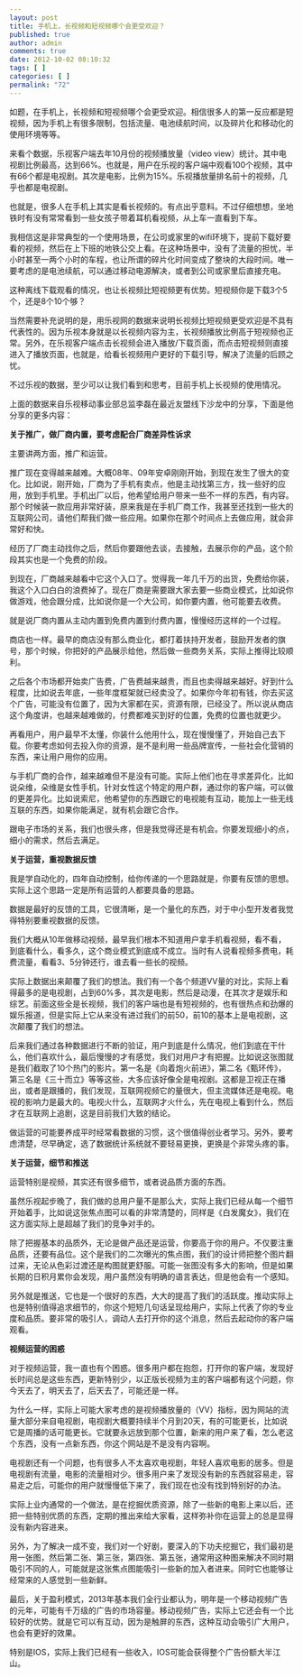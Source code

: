 ```yaml
---
layout: post
title: 手机上，长视频和短视频哪个会更受欢迎？
published: true
author: admin
comments: true
date: 2012-10-02 08:10:32
tags: [ ]
categories: [ ]
permalink: "72"
---
```

如题，在手机上，长视频和短视频哪个会更受欢迎。相信很多人的第一反应都是短视频，因为手机上有很多限制，包括流量、电池续航时间，以及碎片化和移动化的使用环境等等。

来看个数据，乐视客户端去年10月份的视频播放量（video view）统计。其中电视剧比例最高，达到66%。也就是，用户在乐视的客户端中观看100个视频，其中有66个都是电视剧。其次是电影，比例为15%。乐视播放量排名前十的视频，几乎也都是电视剧。



也就是，很多人在手机上其实是看长视频的。有点出乎意料。不过仔细想想，坐地铁时有没有常常看到一些女孩子带着耳机看视频，从上车一直看到下车。

我相信这是非常典型的一个使用场景，在公司或家里的wifi环境下，提前下载好要看的视频，然后在上下班的地铁公交上看。在这种场景中，没有了流量的担忧，半小时甚至一两个小时的车程，也让所谓的碎片化时间变成了整块的大段时间。唯一要考虑的是电池续航，可以通过移动电源解决，或者到公司或家里后直接充电。

这种离线下载观看的情况，也让长视频比短视频更有优势。短视频你是下载3个5个，还是8个10个够？

当然需要补充说明的是，用乐视网的数据来说明长视频比短视频更受欢迎是不具有代表性的。因为乐视本身就是以长视频内容为主，长视频播放比例高于短视频也正常。另外，在乐视客户端点击长视频会进入播放/下载页面，而点击短视频则直接进入了播放页面，也就是，给看长视频用户更好的下载引导，解决了流量的后顾之忧。

不过乐视的数据，至少可以让我们看到和思考，目前手机上长视频的使用情况。

上面的数据来自乐视移动事业部总监李磊在最近友盟线下沙龙中的分享，下面是他分享的更多内容：

**关于推广，做厂商内置，要考虑配合厂商差异性诉求**

主要讲两方面，推广和运营。

推广现在变得越来越难。大概08年、09年安卓刚刚开始，到现在发生了很大的变化。比如说，刚开始，厂商为了手机有卖点，他是主动找第三方，找一些好的应用，放到手机里。手机出厂以后，他希望给用户带来一些不一样的东西，有内容。那个时候装一款应用非常好装，原来我是在手机厂商工作，我甚至还找到一些大的互联网公司，请他们帮我们做一些应用。如果你在那个时间点上去做应用，就会非常好和快。

经历了厂商主动找你之后，然后你要跟他去谈，去接触，去展示你的产品，这个阶段其实也是一个免费的阶段。

到现在，厂商越来越看中它这个入口了。觉得我一年几千万的出货，免费给你装，我这个入口白白的浪费掉了。现在厂商是需要跟大家去要一些商业模式，比如说你做游戏，他会跟分成，比如说你是一个大公司，如你要内置，他可能要去收费。

就是说厂商内置从主动内置到免费内置到付费内置，慢慢经历这样的一个过程。

商店也一样。最早的商店没有那么商业化，都打着扶持开发者，鼓励开发者的旗号，那个时候，你把好的产品展示给他，然后做一些商务关系，实际上推得比较顺利。

之后各个市场都开始卖广告费，广告费越来越贵，而且也卖得越来越好。好到什么程度，比如说去年底，一些年度框架就已经卖没了。如果你今年初有钱，你去买这个广告，可能没有位置了，因为大家都在买，资源有限，已经没了。所以说从商店这个角度讲，也越来越难做的，付费都难买到好的位置，免费的位置也就更少。

再看用户，用户最早不太懂，你装什么他用什么，现在慢慢懂了，开始自己去下载。你要考虑如何去投入你的资源，是不是利用一些品牌宣传，一些社会化营销的东西，来让用户用你的应用。



与手机厂商的合作，越来越难但不是没有可能。实际上他们也在寻求差异化，比如说朵维，朵维是女性手机，针对女性这个特定的用户群，通过你的客户端，可以做的更差异化。比如说索尼，他希望你的东西跟它的电视能有互动，能加上一些无线互联的东西，如果你能满足，就有机会跟它合作。

跟电子市场的关系，我们也很头疼，但是我觉得还是有机会。你要发现细小的点，细小的需求，然后去满足。

**关于运营，重视数据反馈**

我是学自动化的，四年自动控制，给你传递的一个思路就是，你要有反馈的思想。实际上这个思路一定是所有运营的人都要具备的思路。

数据是最好的反馈的工具，它很清晰，是一个量化的东西，对于中小型开发者我觉得特别要重视数据的反馈。

我们大概从10年做移动视频，最早我们根本不知道用户拿手机看视频，看不看，到底看什么，看多久，这个商业模式到底成不成立。当时有人说看视频多费电，耗费流量，看看3、5分钟还行，谁去看一些长的视频。

实际上数据出来颠覆了我们的想法。我们有一个各个频道VV量的对比，实际上看得最多的是电视剧，占到60%多，其次是电影，然后是动漫，在其次才是娱乐和综艺。前面这些全是长视频，我们的客户端也是有短视频的，也有很热点和劲爆的娱乐报道，但是实际上它从来没有进过我们的前50，前10的基本上是电视剧，这次颠覆了我们的想法。

后来我们通过各种数据进行不断的验证，用户到底是什么情况，他们到底在干什么，他们喜欢什么，最后慢慢的才有感觉，我们对用户才有把握。比如说这张图就是我们截取了10个热门的影片。第一名是《向着炮火前进》，第二名《甄环传》，第三名是《三十而立》等等这些，大多应该好像全是电视剧。这都是卫视正在播出，或者是跟播的，我们发现，互联网视频它的量很大，但主流媒体还是电视。电视的影响力是最大的。电视火什么，互联网才火什么，先在电视上看到什么，然后才在互联网上追剧，这是目前我们大致的结论。

做运营的可能要养成平时经常看数据的习惯，这个很值得创业者学习。另外，要考虑清楚，尽早确定，选了数据统计系统就不要轻易更换，更换是个非常头疼的事。

**关于运营，细节和推送**

运营特别是视频，其实还有很多细节，或者说品质方面的东西。

虽然乐视起步晚了，我们做的总用户量不是那么大，实际上我们已经从每一个细节开始着手，比如说这张焦点图可以看的非常清楚的，同样是《白发魔女》，我们在这方面实际上是超越了我们的竞争对手的。



除了把握基本的品质外，无论是做产品还是运营，你要高于你的用户。不仅要注重品质，还要有品位。这个是我们的二次曝光的焦点图，我们的设计师把整个图片翻过来，无论从色彩过渡还是构图就更舒服。可能一张图没有多大的影响，但是如果长期的日积月累你会发现，用户虽然没有明确的语言表达，但是他会有一个感知。

另外就是推送，它也是一个很好的东西，大大的提高了我们的活跃度。推动实际上也是特别值得追求细节的，你这个短短几句话呈现给用户，实际上代表了你的专业度和品质。要非常的吸引人，调动人去打开你的这个消息，然后去起动你的客户端观看。

**视频运营的困惑**

对于视频运营，我一直也有个困惑。很多用户都在抱怨，打开你的客户端，发现好长时间总是这些东西，更新特别少，以正版长视频为主的客户端都有这个问题，你今天去了，明天去了，后天去了，可能还是一样。

为什么一样，实际上可能大家考虑的是视频播放量的（VV）指标，因为网站的流量大部分来自电视剧，电视剧大概要持续半个月到20天，有的可能更长，比如说它是周播的话可能更长。它就要永远放到那个位置，新来的用户来了看，怎么老这个东西，没有一点新东西，你这个网站是不是没有内容啊。

电视剧还有一个问题，也有很多人不太喜欢电视剧，年轻人喜欢电影的居多。但是电视剧有流量，电影的流量相对少。很多用户来了发现没有新的东西就容易走，容易走之后，可能你的用户就慢慢低下来了，我们现在也没有找到特别好的办法。

实际上业内通常的一个做法，是在挖掘优质资源，除了一些新的电影上来以后，还把一些特别优质的东西，定期的推出来给大家看，这样弥补你在运营上的总是显得没有新内容进来。

另外，为了解决一成不变，我们对一个好剧，要深入的下功夫挖掘它，我们最初是用一张图，然后第二张、第三张，第四张、第五张，通常用这种图来解决不同时期吸引不同的人，可能就是这张焦点图能吸引一些新的加入者进来。同时它也能够让经常来的人感觉到一些新鲜。

最后，关于盈利模式，2013年基本我们全行业都认为，明年是一个移动视频广告的元年，可能有千万级的广告的市场容量。移动视频广告，实际上它还会有一个比较好的优势。就是它可以有互动，因为是触屏的东西，这种互动会吸引广大用户，也会有更好的效果。

特别是IOS，实际上我们已经有一些收入，IOS可能会获得整个广告份额大半江山。